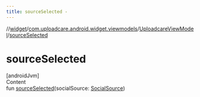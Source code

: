 ```yaml
---
title: sourceSelected -
---
```

//[widget](../../index.md)/[com.uploadcare.android.widget.viewmodels](../index.md)/[UploadcareViewModel](index.md)/[sourceSelected](source-selected.md)



# sourceSelected  
[androidJvm]  
Content  
fun [sourceSelected](source-selected.md)(socialSource: [SocialSource](../../com.uploadcare.android.widget.data/-social-source/index.md))  




